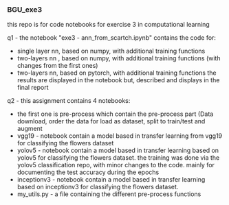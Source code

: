 ### BGU_exe3
this repo is for code notebooks for exercise  3 in computational learning 

q1 - 
the notebook "exe3 - ann_from_scartch.ipynb" contains the code for:
* single layer nn, based on numpy, with additional  training functions
* two-layers nn , based on numpy, with additional training functions (with changes from the first ones)
* two-layers nn, based on pytorch, with additional training functions
the results are displayed in the notebook but, described and displays in the final report

 q2 - 
 this assignment contains 4 notebooks:
 * the first one is pre-process which contain the pre-process part (Data download, order the data for load as dataset, split to train/test and augment
 * vgg19 - notebook contain a model based in transfer learning from vgg19 for classifying the flowers dataset
 * yolov5 - notebook contain a model based in transfer learning based on yolov5 for classifying the flowers dataset.
   the training was done via the yolov5 classification repo, with minor changes to the code. mainly for documenting the test accuracy during the epochs
 * inceptionv3 - notebook contain a model based in transfer learning based on inceptionv3 for classifying the flowers dataset.
* my_utils.py - a file containing the different pre-process functions 
